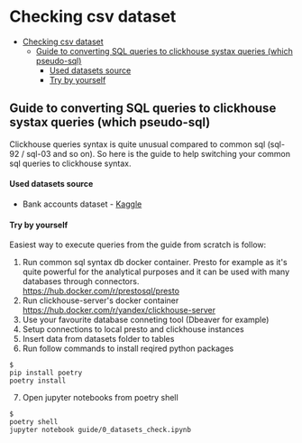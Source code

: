 # Checking csv dataset

- [Checking csv dataset](#checking-csv-dataset)
  - [Guide to converting SQL queries to clickhouse systax queries (which pseudo-sql)](#guide-to-converting-sql-queries-to-clickhouse-systax-queries-which-pseudo-sql)
      - [Used datasets source](#used-datasets-source)
      - [Try by yourself](#try-by-yourself)

## Guide to converting SQL queries to clickhouse systax queries (which pseudo-sql)

Clickhouse queries syntax is quite unusual compared to common sql (sql-92 / sql-03 and so on).
So here is the guide to help switching your common sql queries to clickhouse syntax.


#### Used datasets source
* Bank accounts dataset - [Kaggle](https://www.kaggle.com/apoorvwatsky/bank-transaction-data)

#### Try by yourself
Easiest way to execute queries from the guide from scratch is follow: 
1. Run common sql syntax db docker container. 
Presto for example as it's quite powerful for the analytical purposes and it can be used with many databases through connectors. 
https://hub.docker.com/r/prestosql/presto
2. Run clickhouse-server's docker container 
https://hub.docker.com/r/yandex/clickhouse-server
3. Use your favourite database conneting tool (Dbeaver for example)
4. Setup connections to local presto and clickhouse instances
5. Insert data from datasets folder to tables
6. Run follow commands to install reqired python packages
```
$
pip install poetry
poetry install
```
7. Open jupyter notebooks from poetry shell
```
$
poetry shell
jupyter notebook guide/0_datasets_check.ipynb
```